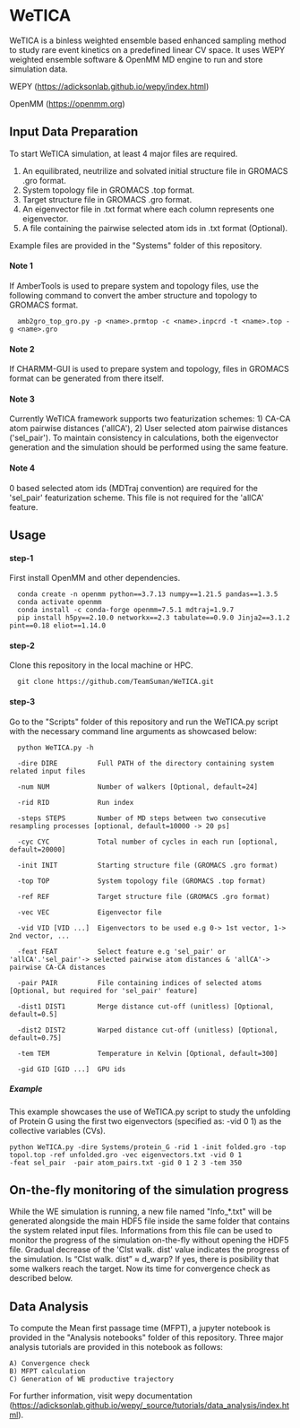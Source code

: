 # WeTICA

WeTICA is a binless weighted ensemble based enhanced sampling method to study rare event kinetics on a predefined linear CV space. It uses WEPY weighted ensemble software & OpenMM MD engine to run and store simulation data.

WEPY (https://adicksonlab.github.io/wepy/index.html)

OpenMM (https://openmm.org)


## Input Data Preparation

To start WeTICA simulation, at least 4 major files are required.

1) An equilibrated, neutrilize and solvated initial structure file in GROMACS .gro format.
2) System topology file in GROMACS .top format.
3) Target structure file in GROMACS .gro format.
4) An eigenvector file in .txt format where each column represents one eigenvector.
5) A file containing the pairwise selected atom ids in .txt format (Optional).

Example files are provided in the "Systems" folder of this repository.

#### Note 1 
If AmberTools is used to prepare system and topology files, use the following command to convert the amber structure and topology to GROMACS format.

      amb2gro_top_gro.py -p <name>.prmtop -c <name>.inpcrd -t <name>.top -g <name>.gro

#### Note 2
If CHARMM-GUI is used to prepare system and topology, files in GROMACS format can be generated from there itself.

#### Note 3
Currently WeTICA framework supports two featurization schemes: 1) CA-CA atom pairwise distances ('allCA'), 2) User selected atom pairwise distances ('sel_pair'). To maintain consistency in calculations, both the eigenvector generation and the simulation should be performed using the same feature.

#### Note 4
0 based selected atom ids (MDTraj convention) are required for the 'sel_pair' featurization scheme. This file is not required for the 'allCA' feature.





## Usage

#### step-1
First install OpenMM and other dependencies.

      conda create -n openmm python==3.7.13 numpy==1.21.5 pandas==1.3.5
      conda activate openmm
      conda install -c conda-forge openmm=7.5.1 mdtraj=1.9.7
      pip install h5py==2.10.0 networkx==2.3 tabulate==0.9.0 Jinja2==3.1.2 pint==0.18 eliot==1.14.0

#### step-2
Clone this repository in the local machine or HPC. 

      git clone https://github.com/TeamSuman/WeTICA.git


#### step-3
Go to the "Scripts" folder of this repository and run the WeTICA.py script with the necessary command line arguments as showcased below:

      python WeTICA.py -h
  
      -dire DIRE          Full PATH of the directory containing system related input files
  
      -num NUM            Number of walkers [Optional, default=24]
  
      -rid RID            Run index
  
      -steps STEPS        Number of MD steps between two consecutive resampling processes [optional, default=10000 -> 20 ps]
  
      -cyc CYC            Total number of cycles in each run [optional, default=20000]
  
      -init INIT          Starting structure file (GROMACS .gro format)
  
      -top TOP            System topology file (GROMACS .top format)
  
      -ref REF            Target structure file (GROMACS .gro format)
  
      -vec VEC            Eigenvector file
  
      -vid VID [VID ...]  Eigenvectors to be used e.g 0-> 1st vector, 1-> 2nd vector, ...
  
      -feat FEAT          Select feature e.g 'sel_pair' or 'allCA'.'sel_pair'-> selected pairwise atom distances & 'allCA'-> pairwise CA-CA distances
  
      -pair PAIR          File containing indices of selected atoms [Optional, but required for 'sel_pair' feature]
  
      -dist1 DIST1        Merge distance cut-off (unitless) [Optional, default=0.5]
  
      -dist2 DIST2        Warped distance cut-off (unitless) [Optional, default=0.75]
  
      -tem TEM            Temperature in Kelvin [Optional, default=300]
    
      -gid GID [GID ...]  GPU ids

##### Example

This example showcases the use of WeTICA.py script to study the unfolding of Protein G using the first two eigenvectors (specified as: -vid 0 1) as the collective variables (CVs).

    python WeTICA.py -dire Systems/protein_G -rid 1 -init folded.gro -top topol.top -ref unfolded.gro -vec eigenvectors.txt -vid 0 1
    -feat sel_pair  -pair atom_pairs.txt -gid 0 1 2 3 -tem 350

## On-the-fly monitoring of the simulation progress

While the WE simulation is running, a new file named "Info_*.txt" will be generated alongside the main HDF5 file inside the same folder that contains the system related input files. Informations from this file can be used to monitor the progress of the simulation on-the-fly without opening the HDF5 file. Gradual decrease of the 'Clst walk. dist' value indicates the progress of the simulation. Is “Clst walk. dist” ≈ d_warp? 
If yes, there is posibility that some walkers reach the target. Now its time for convergence check as described below.



## Data Analysis

To compute the Mean first passage time (MFPT), a jupyter notebook is provided in the "Analysis notebooks" folder of this repository. Three major analysis tutorials are provided in this notebook as follows:

    A) Convergence check
    B) MFPT calculation
    C) Generation of WE productive trajectory

For further information, visit wepy documentation (https://adicksonlab.github.io/wepy/_source/tutorials/data_analysis/index.html).

